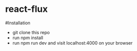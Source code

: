 # react-flux

#Installation
* git clone this repo
* run npm install
* run npm run dev and visit localhost:4000 on your browser
